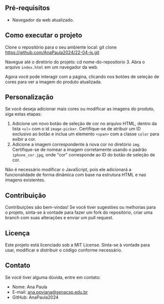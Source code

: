 ## Pré-requisitos
- Navegador da web atualizado.
 
## Como executar o projeto
 Clone o repositório para o seu ambiente local:
git clone https://github.com/AnaPaula2024/22-04-js.git
 
 Navegue até o diretório do projeto:
cd nome-do-repositorio
3. Abra o arquivo `index.html` em um navegador da web.
 
Agora você pode interagir com a página, clicando nos botões de seleção de cores para ver a imagem do produto atualizada.
 
## Personalização
Se você deseja adicionar mais cores ou modificar as imagens do produto, siga estas etapas:
 
1. Adicione um novo botão de seleção de cor no arquivo HTML, dentro da lista `<ul>` com o id `image-picker`. Certifique-se de atribuir um ID exclusivo ao botão e inclua um elemento `<span>` com a classe `color` para exibir a cor.
2. Adicione a imagem correspondente à nova cor no diretório `img`. Certifique-se de nomear a imagem corretamente usando o padrão `iphone_cor.jpg`, onde "cor" corresponde ao ID do botão de seleção de cor.
 
Não é necessário modificar o JavaScript, pois ele adicionará a funcionalidade de forma dinâmica com base na estrutura HTML e nas imagens existentes.
 
## Contribuição
Contribuições são bem-vindas! Se você tiver sugestões ou melhorias para o projeto, sinta-se à vontade para fazer um fork do repositório, criar uma branch com suas alterações e enviar um pull request.
 
## Licença
Este projeto está licenciado sob a MIT License. Sinta-se à vontade para usar, modificar e distribuir o código conforme necessário.
 
## Contato
Se você tiver alguma dúvida, entre em contato:
 
- Nome: Ana Paula 
- E-mail: ana.ppviana@senacsp.edu.br
- GitHub: AnaPaula2024